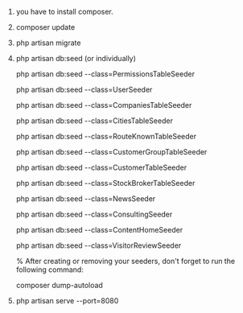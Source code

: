1. you have to install composer.

2. composer update

3. php artisan migrate

4. php artisan db:seed
    (or individually)

    php artisan db:seed --class=PermissionsTableSeeder

    php artisan db:seed --class=UserSeeder

    php artisan db:seed --class=CompaniesTableSeeder

    php artisan db:seed --class=CitiesTableSeeder

    php artisan db:seed --class=RouteKnownTableSeeder

    php artisan db:seed --class=CustomerGroupTableSeeder

    php artisan db:seed --class=CustomerTableSeeder

    php artisan db:seed --class=StockBrokerTableSeeder

    php artisan db:seed --class=NewsSeeder

    php artisan db:seed --class=ConsultingSeeder

    php artisan db:seed --class=ContentHomeSeeder

    php artisan db:seed --class=VisitorReviewSeeder


    % After creating or removing your seeders, don't forget to run the following command:

    composer dump-autoload

5. php artisan serve --port=8080
